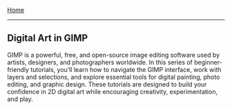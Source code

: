 [Home](../README.md)

-------------------------------------------------------------------------------

## Digital Art in GIMP

GIMP is a powerful, free, and open-source image editing software used by artists, designers, and photographers worldwide. In this series of beginner-friendly tutorials, you’ll learn how to navigate the GIMP interface, work with layers and selections, and explore essential tools for digital painting, photo editing, and graphic design. These tutorials are designed to build your confidence in 2D digital art while encouraging creativity, experimentation, and play.

